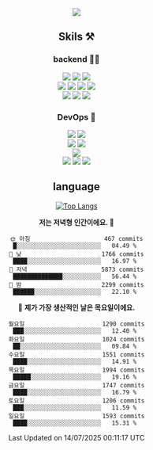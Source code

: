<div align="center">

<a href="https://hhpluscertificateofcompletion.oopy.io/">
  <img src="https://static.spartacodingclub.kr/hanghae99/plus/completion/badge_black.svg" />
</a>

## Skils ⚒️

### backend 🧑‍💻
  
<img src="https://img.shields.io/badge/Java-FF6600?style=flat-square&logo=buymeacoffee&logoColor=white"/>
<img src="https://img.shields.io/badge/Go-0099FF?style=flat-square&logo=go&logoColor=white"/>
<img src="https://img.shields.io/badge/Kotlin-7F52FF?style=flat-square&logo=kotlin&logoColor=white"/>
  
  
<br />
  
<img src="https://img.shields.io/badge/Spring-339933?style=flat-square&logo=Spring&logoColor=white"/>
<img src="https://img.shields.io/badge/Spring Boot-339933?style=flat-square&logo=Spring Boot&logoColor=white"/>
<img src="https://img.shields.io/badge/Spring Security-339933?style=flat-square&logo=Spring Security&logoColor=white"/>
  
<img src="https://img.shields.io/badge/Spring Data JPA-339933?style=flat-square&logo=Hibernate&logoColor=white"/>

<br />
  
  <img src="https://img.shields.io/badge/mysql-0099FF?style=flat-square&logo=mysql&logoColor=white"/>
  <img src="https://img.shields.io/badge/mariadb-0099FF?style=flat-square&logo=mariadb&logoColor=white"/>
  <img src="https://img.shields.io/badge/mongoDB-47A248?style=flat-square&logo=mongodb&logoColor=white"/>
  
  
### DevOps 🚀
  
  <img src="https://img.shields.io/badge/docker-2496ED?style=flat-square&logo=docker&logoColor=white"/>
  <img src="https://img.shields.io/badge/kubernetes-326CE5?style=flat-square&logo=kubernetes&logoColor=white"/>
  
  <br />
  
  <img src="https://img.shields.io/badge/Github Actions-2088FF?style=flat-square&logo=githubactions&logoColor=white"/>
  <img src="https://img.shields.io/badge/Jenkins-D24939?style=flat-square&logo=jenkins&logoColor=white"/>
  
  
  <br />
  <img src="https://img.shields.io/badge/terraform-7B42BC?style=flat-square&logo=terraform&logoColor=white"/>
  
  <br />
  <img src="https://img.shields.io/badge/Amazon AWS-232F3E?style=flat-square&logo=Amazon AWS&logoColor=white"/>

  <img src="https://img.shields.io/badge/GCP-4285F4?style=flat-square&logo=googlecloud&logoColor=white"/>
  <img src="https://img.shields.io/badge/NCP-03C75A?style=flat-square&logo=naver&logoColor=white"/>
  
  
## language

[![Top Langs](https://github-readme-stats.vercel.app/api/top-langs/?username=zxcv9203&hide=html&exclude_repo=zxcv9203.github.io,golB&theme=grate-gatsby)](https://github.com/zxcv9203/github-readme-stats)
  
<!--START_SECTION:waka-->
**저는 저녁형 인간이에요. 🦉** 

```text
🌞 아침                     467 commits         █░░░░░░░░░░░░░░░░░░░░░░░░   04.49 % 
🌆 낮　                     1766 commits        ████░░░░░░░░░░░░░░░░░░░░░   16.97 % 
🌃 저녁                     5873 commits        ██████████████░░░░░░░░░░░   56.44 % 
🌙 밤　                     2299 commits        ██████░░░░░░░░░░░░░░░░░░░   22.10 % 
```
📅 **제가 가장 생산적인 날은 목요일이에요.** 

```text
월요일                      1290 commits        ███░░░░░░░░░░░░░░░░░░░░░░   12.40 % 
화요일                      1024 commits        ██░░░░░░░░░░░░░░░░░░░░░░░   09.84 % 
수요일                      1551 commits        ████░░░░░░░░░░░░░░░░░░░░░   14.91 % 
목요일                      1994 commits        █████░░░░░░░░░░░░░░░░░░░░   19.16 % 
금요일                      1747 commits        ████░░░░░░░░░░░░░░░░░░░░░   16.79 % 
토요일                      1206 commits        ███░░░░░░░░░░░░░░░░░░░░░░   11.59 % 
일요일                      1593 commits        ████░░░░░░░░░░░░░░░░░░░░░   15.31 % 
```



 Last Updated on 14/07/2025 00:11:17 UTC
<!--END_SECTION:waka-->
  
</div>

